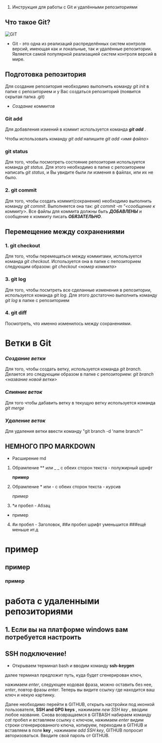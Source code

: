1. Инструкция для работы с Git и удалёнными репозиториями

## Что такое Git?
![GIT](git.jpg)
* Git - это одна из реализаций распределённых систем контроля версий, имеющая как и локальные, так и удалённые репозитории. Является самой популярной реализацией систем контроля версий в мире.
## Подготовка репозитория
Для создание репозитория необходимо выполнить команду *git init*  в папке с репозиторием и у Вас создаться репозиторий (появится скрытая папка .git)

* *Создание коммитов*

### Git add
Для добавления измений в коммит используется команда __*git add*__
.

 Чтобы использовать команду *git add* напишите *git add <имя файла>*

### git status
Для того, чтобы посмотреть состояние репозитория используется команда *git status*. Для этого необходимо в папке с репозиторием написать *git status*, и Вы увидите были ли измения в файлах, или их не было.

### 2. git commit
Для того, чтобы создать коммит(сохранение) необходимо выполнить команду *git commit*. Выполняется она так: *git commit -m "<сообщение к коммиту>*. Все файлы для коммита должны быть ***ДОБАВЛЕНЫ*** и сообщение к коммиту писать ***ОБЯЗАТЕЛЬНО***.

## Перемещение между сохранениями

### 1. git checkout
Для того, чтобы перемещаться между коммитами, используется команда *git checkout*. Используется она в папке с пепозиторием следующим образом: *git checkout <номер коммита>*

### 3. git log
Для того, чтобы посмтреть все сделанные изменения в репозитории, используется команда *git log*. Для этого достаточно выполнить команду *git log* в папке с репозиторием

### 4. git diff
Посмотреть, что именно изменилось между сохранениями. 
# Ветки в Git

### *Создание ветки*

Для того, чтобы создать ветку, используется команда *git branch*. Делается это следующим образом в папке с репозиторием: *git branch <название новой ветки>*

### *Слияние веток*

Для того чтобы дабавить ветку в текущую ветку используется команда *git merge <name branch>*

### *Удаление веток*
Для удаления ветки ввести команду "git branch -d 'name branch'"

## НЕМНОГО ПРО MARKDOWN

* Расширение md

1. Обрамление ** или _ _ с обеих сторон текста - полужирный шрифт

    **пример**

2. Обрамление * или - с обеих сторон текста - курсив
 
   *пример*
 3. *и пробел - Абзац 
  * пример

  4. #и пробел - Заголовок, ##и пробел шрифт уменьшится ###ещё меньше ит.д

  # пример
  ## пример 
  ### пример

# работа с удаленными репозиториями

## 1. Если вы на платформе windows вам потребуется настроить 
## SSH подключение!
* Открываем терминал bash и вводим команду **ssh-keygen**

далее терминал предложит путь, куда будет сгенерирован ключ,

нажимаем *enter*, следующее кодовая фраза, можно оставить без нее, *enter*, повтор фразы *enter*. Теперь вы видите ссылку где находится ваш ключ и некую картинку. 

Далее необходимо перейти в GITHUB, открыть настройки под иконкой пользователя, **SSH and GPG keys** , нажимаем *new SSH key* , вводим любое название. Снова возвращаемся в GITBASH набираем команду *cat* пробел и вставляем ссылку с ключом, нажимаем *enter* видим строки сгенерированного ключа, копируем, переходим в GITHUB и вставляем в поле **key** , нажимаем *add SSH key*, GITHUB попросит авторизоваться. Вводите свой пароль от GITHUB. 



 


